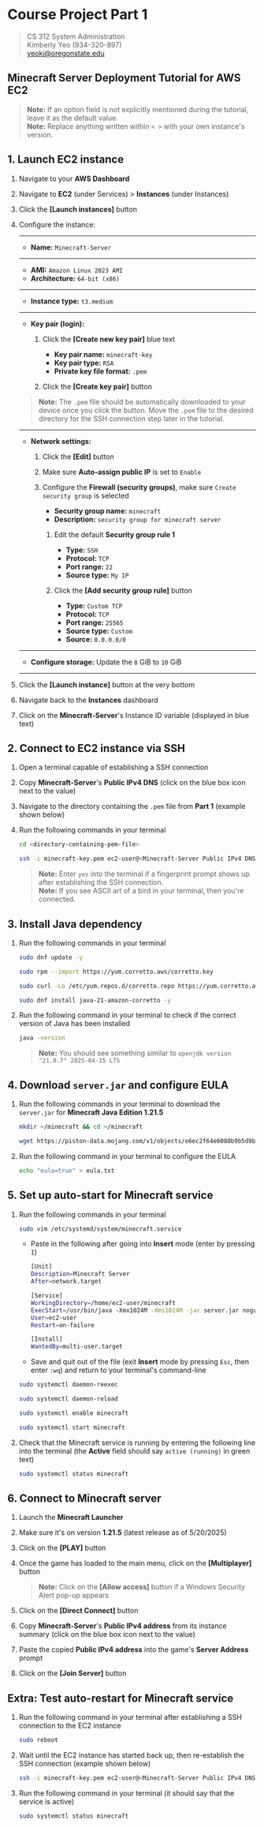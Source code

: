 # Course Project Part 1

> CS 312 System Administration  
> Kimberly Yeo (934-320-897)  
> [yeoki@oregonstate.edu](mailto:yeoki@oregonstate.edu)

## Minecraft Server Deployment Tutorial for AWS EC2

> **Note:** If an option field is not explicitly mentioned during the tutorial, leave it as the default value.  
> **Note:** Replace anything written within `< >` with your own instance's version.

## 1. Launch EC2 instance

1. Navigate to your **AWS Dashboard**
2. Navigate to **EC2** (under Services) > **Instances** (under Instances)
3. Click the **[Launch instances]** button
4. Configure the instance:

    ---
    - **Name:** `Minecraft-Server`
    ---
    - **AMI:** `Amazon Linux 2023 AMI`
    - **Architecture:** `64-bit (x86)`
    ---
    - **Instance type:** `t3.medium`
    ---
    - **Key pair (login):**  

        1. Click the **[Create new key pair]** blue text  
            
            - **Key pair name:** `minecraft-key`  
            - **Key pair type:** `RSA`  
            - **Private key file format:** `.pem`  

        2. Click the **[Create key pair]** button

    > **Note:** The `.pem` file should be automatically downloaded to your device once you click the button. Move the `.pem` file to the desired directory for the SSH connection step later in the tutorial.  
    ---
    - **Network settings:**

        1. Click the **[Edit]** button
        2. Make sure **Auto-assign public IP** is set to `Enable`
        3. Configure the **Firewall (security groups)**, make sure `Create security group` is selected
            
            - **Security group name:** `minecraft`
            - **Description:** `security group for minecraft server`

            1. Edit the default **Security group rule 1**
                
                - **Type:** `SSH`
                - **Protocol:** `TCP`
                - **Port range:** `22`
                - **Source type:** `My IP`
            
            2. Click the **[Add security group rule]** button

                - **Type:** `Custom TCP`
                - **Protocol:** `TCP`
                - **Port range:** `25565`
                - **Source type:** `Custom`
                - **Source:** `0.0.0.0/0`
    --- 
    - **Configure storage:** Update the `8` GiB to `10` GiB
    ---
5. Click the **[Launch instance]** button at the very bottom
6. Navigate back to the **Instances** dashboard
7. Click on the **Minecraft-Server**'s Instance ID variable (displayed in blue text)

## 2. Connect to EC2 instance via SSH

1. Open a terminal capable of establishing a SSH connection 
2. Copy **Minecraft-Server**'s **Public IPv4 DNS** (click on the blue box icon next to the value)
3. Navigate to the directory containing the `.pem` file from **Part 1** (example shown below)
4. Run the following commands in your terminal

   ```bash
   cd <directory-containing-pem-file>
   ```

   ```bash
   ssh -i minecraft-key.pem ec2-user@<Minecraft-Server Public IPv4 DNS>
   ```

    > **Note:** Enter `yes` into the terminal if a fingerprint prompt shows up after establishing the SSH connection.  
    > **Note:** If you see ASCII art of a bird in your terminal, then you're connected.

## 3. Install Java dependency  

1. Run the following commands in your terminal

   ```bash
   sudo dnf update -y
   ```

   ```bash
   sudo rpm --import https://yum.corretto.aws/corretto.key
   ```

   ```bash
   sudo curl -Lo /etc/yum.repos.d/corretto.repo https://yum.corretto.aws/corretto.repo
   ```

   ```bash
   sudo dnf install java-21-amazon-corretto -y
   ```
2. Run the following command in your terminal to check if the correct version of Java has been installed
   
   ```bash
   java -version
   ```

   > **Note:** You should see something similar to `openjdk version "21.0.7" 2025-04-15 LTS`

## 4. Download `server.jar` and configure EULA

1. Run the following commands in your terminal to download the `server.jar` for **Minecraft Java Edition 1.21.5**

   ```bash
   mkdir ~/minecraft && cd ~/minecraft
   ```

   ```bash
   wget https://piston-data.mojang.com/v1/objects/e6ec2f64e6080b9b5d9b471b291c33cc7f509733/server.jar -O server.jar
   ```

2. Run the following command in your terminal to configure the EULA

   ```bash
   echo "eula=true" > eula.txt
   ```

## 5. Set up auto-start for Minecraft service

1. Run the following commands in your terminal

   ```bash
   sudo vim /etc/systemd/system/minecraft.service
   ```

   - Paste in the following after going into **Insert** mode (enter by pressing `I`)

      ```bash
      [Unit]
      Description=Minecraft Server
      After=network.target
      
      [Service]
      WorkingDirectory=/home/ec2-user/minecraft
      ExecStart=/usr/bin/java -Xmx1024M -Xms1024M -jar server.jar nogui
      User=ec2-user
      Restart=on-failure
      
      [Install]
      WantedBy=multi-user.target
      ```
    
   - Save and quit out of the file (exit **Insert** mode by pressing `Esc`, then enter `:wq`) and return to your terminal's command-line

   ```bash
   sudo systemctl daemon-reexec
   ```

   ```bash
   sudo systemctl daemon-reload
   ```

   ```bash
   sudo systemctl enable minecraft
   ```

   ```bash
   sudo systemctl start minecraft
   ```

2. Check that the Minecraft service is running by entering the following line into the terminal (the **Active** field should say `active (running)` in green text)

   ```bash
   sudo systemctl status minecraft
   ```

## 6. Connect to Minecraft server

1. Launch the **Minecraft Launcher**  
2. Make sure it's on version **1.21.5** (latest release as of 5/20/2025)  
3. Click on the **[PLAY]** button  
4. Once the game has loaded to the main menu, click on the **[Multiplayer]** button  

    > **Note:** Click on the **[Allow access]** button if a Windows Security Alert pop-up appears

5. Click on the **[Direct Connect]** button
6. Copy **Minecraft-Server**'s **Public IPv4 address** from its instance summary (click on the blue box icon next to the value)
7. Paste the copied **Public IPv4 address** into the game's **Server Address** prompt
8. Click on the **[Join Server]** button

## Extra: Test auto-restart for Minecraft service

1. Run the following command in your terminal after establishing a SSH connection to the EC2 instance

   ```bash
   sudo reboot
   ```

2. Wait until the EC2 instance has started back up, then re-establish the SSH connection (example shown below)

   ```bash
   ssh -i minecraft-key.pem ec2-user@<Minecraft-Server Public IPv4 DNS>
   ```

3. Run the following command in your terminal (it should say that the service is active)

   ```bash
   sudo systemctl status minecraft
   ```